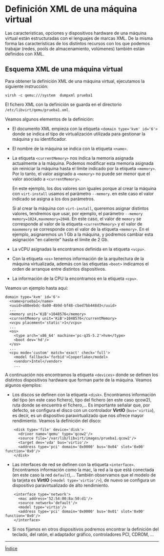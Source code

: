 # Definición XML de una máquina virtual

Las características, opciones y dispositivos hardware de una máquina virtual están estructuradas con el lenguajes de marcas XML. De la misma forma las características de los distintos recursos con los que podemos trabajar (redes, pools de almacenamiento, volúmenes) también están definidos con XML.

## Esquema XML de una máquina virtual

Para obtener la definición XML de una máquina virtual, ejecutamos la siguiente instrucción:

```
virsh -c qemu:///system  dumpxml prueba1
```

El fichero XML con la definición se guarda en el directorio `/etc/libvirt/qemu/prueba1.xml`.

Veamos algunos elementos de la definición:

* El documento XML empieza con la etiqueta `<domain type='kvm' id='6'>` donde se indica el tipo de virtualización utilizada para gestionar la máquina y su identificador.
* El nombre de la máquina se indica con la etiqueta `<name>`.
* La etiqueta `<currentMemory>` nos indica la memoria asignada actualmente a la máquina. Podemos modificar esta memoria asignada sin reiniciar la máquina hasta el límite indicado por la etiqueta `<memory>`. Por lo tanto, el valor asignado a `<memory>` no puede ser menor que el valor asociado a `<currentMemory>`.

	En este ejemplo, los dos valores son iguales porque al crear la máquina con `virt-install` usamos el parámetro `--memory`. en este caso el valor indicado se asigna a los dos parámetros.

	Si al crear la máquina con `virt-install`, queremos asignar distintos valores, tendremos que usar, por ejemplo, el parámetro `--memory memory=1024,maxmemory=2048`. En este caso, el valor de `memory` se corresponde al valor de la etiqueta `<currentMemory>` y el valor de `maxmemory` se corresponde con el valor de la etiqueta `<memory>`. En el ejemplo, asignaremos un 1 Gb a la máquina, y podremos cambiar esta asignación "en caliente" hasta el límite de 2 Gb.

* La vCPU asignadas la encontramos definida en la etiqueta `<vcpu>`.
* Con la etiqueta `<os>` tenemos información de la arquitectura de la máquina virtualizada, además con las etiquetas `<boot>` indicamos el orden de arranque entre distintos dispositivos.
* La información de la CPU la encontramos en la etiqueta `<cpu>`.

Veamos un ejemplo hasta aquí:

```
domain type='kvm' id='6'>
  <name>prueba1</name>
  <uuid>a88eebdc-8a00-4b9d-bf48-cbed7bb448d3</uuid>
  ...
  <memory unit='KiB'>1048576</memory>
  <currentMemory unit='KiB'>1048576</currentMemory>
  <vcpu placement='static'>1</vcpu>
  ...
  <os>
    <type arch='x86_64' machine='pc-q35-5.2'>hvm</type>
    <boot dev='hd'/>
  </os>
  ...
  <cpu mode='custom' match='exact' check='full'>
    <model fallback='forbid'>Cooperlake</model>
    <vendor>Intel</vendor>
    ...
```

A continuación nos encontramos la etiqueta `<devices>` donde se definen los distintos dispositivos hardware que forman parte de la máquina. Veamos algunos ejemplos:

* Los discos se definen con la etiqueta `<disk>`. Encontramos información del tipo (en este caso fichero), tipo del fichero (en este caso qcow2), ruta donde se encuentra el fichero,... Es importante señalar que, por defecto, se configura el disco con un controlador **VirtIO** (`bus='virtio`), es decir, es un dispositivo paravirtualizado que nos ofrece mayor rendimiento. Veamos la definición del disco:

```
    <disk type='file' device='disk'>
      <driver name='qemu' type='qcow2'/>
      <source file='/var/lib/libvirt/images/prueba1.qcow2'/>
      <target dev='vda' bus='virtio'/>
      <address type='pci' domain='0x0000' bus='0x04' slot='0x00' function='0x0'/>
    </disk>
```

* Las interfaces de red se definen con la etiqueta `<interface>`. Encontramos información como la mac, la red a la que está conectada (en este caso la red `default`),... También observamos que el modelo de la tarjeta es **VirtIO** (`<model type='virtio'/>`), de nuevo se configura un dispositivo paravirtualizado de alto rendimiento.

```
    <interface type='network'>
      <mac address='52:54:00:8a:50:d1'/>
      <source network='default'/>
      <model type='virtio'/>
      <address type='pci' domain='0x0000' bus='0x01' slot='0x00' function='0x0'/>
    </interface>
```

* Si nos fijamos en otros dispositivos podremos encontrar la definición del teclado, del ratón, el adaptador gráfico, controladores PCI, CDROM, ...

---

[Índice](https://github.com/josedom24/curso_virtualizacion_linux)
